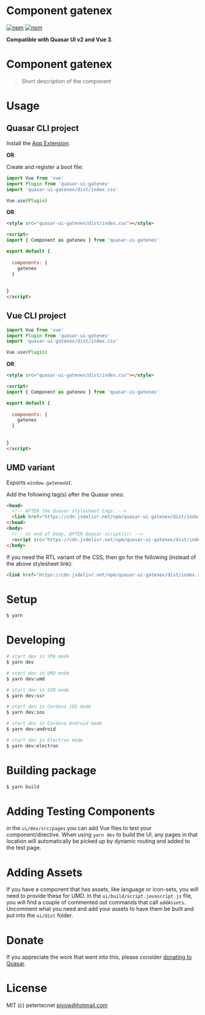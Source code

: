 # Component gatenex

[![npm](https://img.shields.io/npm/v/quasar-ui-gatenex.svg?label=quasar-ui-gatenex)](https://www.npmjs.com/package/quasar-ui-gatenex)
[![npm](https://img.shields.io/npm/dt/quasar-ui-gatenex.svg)](https://www.npmjs.com/package/quasar-ui-gatenex)

**Compatible with Quasar UI v2 and Vue 3**.


# Component gatenex
> Short description of the component




# Usage

## Quasar CLI project


Install the [App Extension](../app-extension).

**OR**:


Create and register a boot file:

```js
import Vue from 'vue'
import Plugin from 'quasar-ui-gatenex'
import 'quasar-ui-gatenex/dist/index.css'

Vue.use(Plugin)
```

**OR**:

```html
<style src="quasar-ui-gatenex/dist/index.css"></style>

<script>
import { Component as gatenex } from 'quasar-ui-gatenex'

export default {
  
  components: {
    gatenex
  }
  
  
}
</script>
```

## Vue CLI project

```js
import Vue from 'vue'
import Plugin from 'quasar-ui-gatenex'
import 'quasar-ui-gatenex/dist/index.css'

Vue.use(Plugin)
```

**OR**:

```html
<style src="quasar-ui-gatenex/dist/index.css"></style>

<script>
import { Component as gatenex } from 'quasar-ui-gatenex'

export default {
  
  components: {
    gatenex
  }
  
  
}
</script>
```

## UMD variant

Exports `window.gatenexUI`.

Add the following tag(s) after the Quasar ones:

```html
<head>
  <!-- AFTER the Quasar stylesheet tags: -->
  <link href="https://cdn.jsdelivr.net/npm/quasar-ui-gatenex/dist/index.min.css" rel="stylesheet" type="text/css">
</head>
<body>
  <!-- at end of body, AFTER Quasar script(s): -->
  <script src="https://cdn.jsdelivr.net/npm/quasar-ui-gatenex/dist/index.umd.min.js"></script>
</body>
```
If you need the RTL variant of the CSS, then go for the following (instead of the above stylesheet link):
```html
<link href="https://cdn.jsdelivr.net/npm/quasar-ui-gatenex/dist/index.rtl.min.css" rel="stylesheet" type="text/css">
```

# Setup
```bash
$ yarn
```

# Developing
```bash
# start dev in SPA mode
$ yarn dev

# start dev in UMD mode
$ yarn dev:umd

# start dev in SSR mode
$ yarn dev:ssr

# start dev in Cordova iOS mode
$ yarn dev:ios

# start dev in Cordova Android mode
$ yarn dev:android

# start dev in Electron mode
$ yarn dev:electron
```

# Building package
```bash
$ yarn build
```

# Adding Testing Components
in the `ui/dev/src/pages` you can add Vue files to test your component/directive. When using `yarn dev` to build the UI, any pages in that location will automatically be picked up by dynamic routing and added to the test page.

# Adding Assets
If you have a component that has assets, like language or icon-sets, you will need to provide these for UMD. In the `ui/build/script.javascript.js` file, you will find a couple of commented out commands that call `addAssets`. Uncomment what you need and add your assets to have them be built and put into the `ui/dist` folder.

# Donate
If you appreciate the work that went into this, please consider [donating to Quasar](https://donate.quasar.dev).

# License
MIT (c) petertecnet <pivow@hotmail.com>
